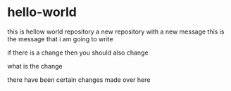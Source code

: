 # hello-world
this is hellow world repository
a new repository with a new message
this is the message that i am going to write

if there is a change then you should also change

what is the change






there have been certain changes made over here


